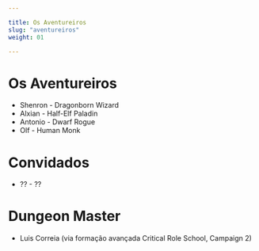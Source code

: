 ```yaml
---

title: Os Aventureiros
slug: "aventureiros"
weight: 01

---
```


# Os Aventureiros

* Shenron - Dragonborn Wizard
* Alxian - Half-Elf Paladin
* Antonio - Dwarf Rogue
* Olf - Human Monk

# Convidados

* ?? - ??

# Dungeon Master

* Luis Correia (via formação avançada Critical Role School, Campaign 2)


